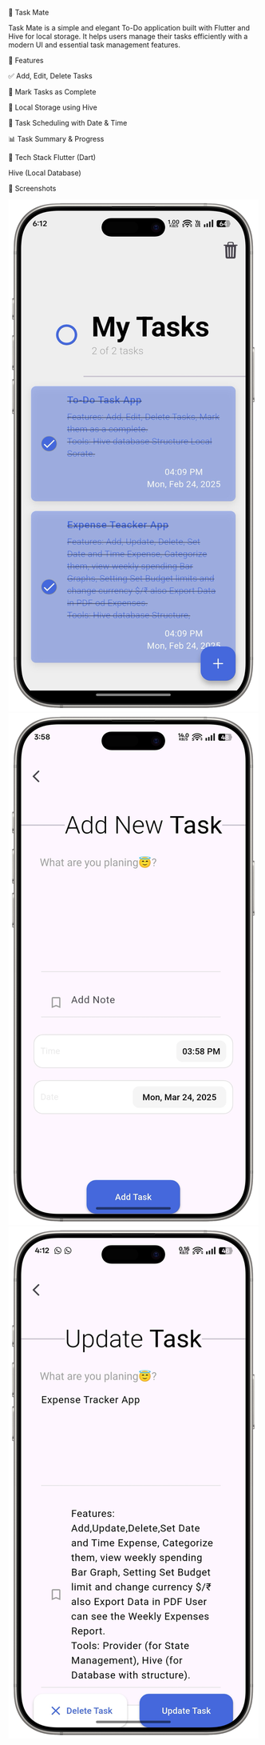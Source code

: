 📝 Task Mate


Task Mate is a simple and elegant To-Do application built with Flutter and Hive for local storage. It helps users manage their tasks efficiently with a modern UI and essential task management features.

📌 Features


✅ Add, Edit, Delete Tasks


🔄 Mark Tasks as Complete


💾 Local Storage using Hive


📅 Task Scheduling with Date & Time


📊 Task Summary & Progress


🔧 Tech Stack
Flutter (Dart)

Hive (Local Database)


📸 Screenshots

![Image Alt](https://github.com/priYansHSoni563/To-do-Task-App---Task-Mate/blob/766633409157371585836960fd673b891f95c3f2/assets/img/Task%20Mate%20Project%20Image%20(Home%20Screen).png)
![Image Alt](https://github.com/priYansHSoni563/To-do-Task-App---Task-Mate/blob/6b5ba2bf74afae51ecfd34e0ca391dad7bb98be5/assets/img/Task%20Mate%20Project%20Image%20(Add%20Screen).png)
![Image Alt](https://github.com/priYansHSoni563/To-do-Task-App---Task-Mate/blob/6b5ba2bf74afae51ecfd34e0ca391dad7bb98be5/assets/img/Task%20Mate%20Project%20Image%20(Update%20Screen).png)
